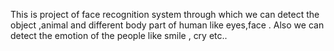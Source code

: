 This is project of face recognition system through which we can detect the object ,animal and different body part of human like eyes,face . Also we can detect the emotion of the people like smile , cry etc..
